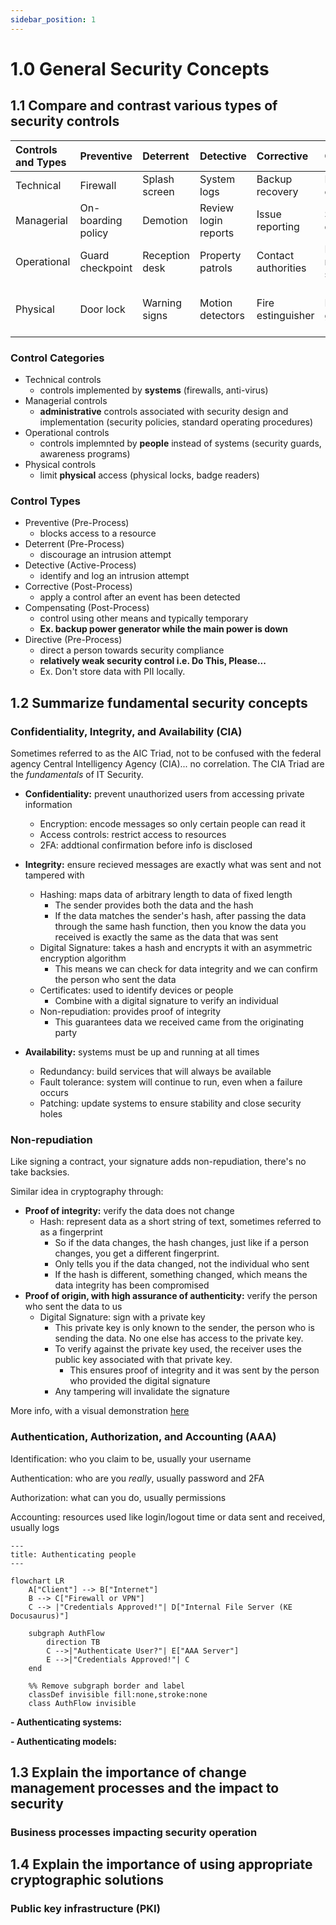 ```yaml
---
sidebar_position: 1
---
```


# 1.0 General Security Concepts

## 1.1 Compare and contrast various types of security controls

| Controls and Types | Preventive         | Deterrent      | Detective            | Corrective          | Compensating | Directive |
|:-------------------|:-------------------|:---------------|:---------------------|:--------------------|:-------------|:----------|
| Technical          | Firewall           | Splash screen  | System logs          | Backup recovery     | Block instead of patch | File storage policies |
| Managerial         | On-boarding policy | Demotion       | Review login reports | Issue reporting     | Separation of duties   | Compliance policies |
| Operational        | Guard checkpoint   | Reception desk | Property patrols     | Contact authorities | Require multiple security staff | Security policy training |
| Physical           | Door lock          | Warning signs  | Motion detectors     | Fire estinguisher   | Power generator | Sign: Authorized Personnel Only |

### Control Categories
- Technical controls
    - controls implemented by **systems** (firewalls, anti-virus)
- Managerial controls
    - **administrative** controls associated with security design and implementation (security policies, standard operating procedures)
- Operational controls
    - controls implemnted by **people** instead of systems (security guards, awareness programs)
- Physical controls
    - limit **physical** access (physical locks, badge readers)

### Control Types
- Preventive (Pre-Process)
    - blocks access to a resource
- Deterrent (Pre-Process)
    - discourage an intrusion attempt
- Detective (Active-Process)
    - identify and log an intrusion attempt
- Corrective (Post-Process)
    - apply a control after an event has been detected
- Compensating (Post-Process)
    - control using other means and typically temporary
    - **Ex. backup power generator while the main power is down**
- Directive (Pre-Process)
    - direct a person towards security compliance
    - **relatively weak security control i.e. Do This, Please...**
    - Ex. Don't store data with PII locally.

## 1.2 Summarize fundamental security concepts

### Confidentiality, Integrity, and Availability (CIA)
Sometimes referred to as the AIC Triad, not to be confused with the federal agency Central Intelligency Agency (CIA)... no correlation. The CIA Triad are the *fundamentals* of IT Security.

- **Confidentiality:** prevent unauthorized users from accessing private information
    - Encryption: encode messages so only certain people can read it
    - Access controls: restrict access to resources
    - 2FA: addtional confirmation before info is disclosed

- **Integrity:** ensure recieved messages are exactly what was sent and not tampered with
    - Hashing: maps data of arbitrary length to data of fixed length 
        - The sender provides both the data and the hash
        - If the data matches the sender's hash, after passing the data through the same hash function, then you know the data you received is exactly the same as the data that was sent
    - Digital Signature: takes a hash and encrypts it with an asymmetric encryption algorithm
        - This means we can check for data integrity and we can confirm the person who sent the data
    - Certificates: used to identify devices or people
        - Combine with a digital signature to verify an individual
    - Non-repudiation: provides proof of integrity
        - This guarantees data we received came from the originating party

- **Availability:** systems must be up and running at all times
    - Redundancy: build services that will always be available
    - Fault tolerance: system will continue to run, even when a failure occurs
    - Patching: update systems to ensure stability and close security holes

### Non-repudiation
Like signing a contract, your signature adds non-repudiation, there's no take backsies.

Similar idea in cryptography through:
- **Proof of integrity:** verify the data does not change
    - Hash: represent data as a short string of text, sometimes referred to as a fingerprint
        - So if the data changes, the hash changes, just like if a person changes, you get a different fingerprint.
        - Only tells you if the data changed, not the individual who sent
        - If the hash is different, something changed, which means the data integrity has been compromised
- **Proof of origin, with high assurance of authenticity:** verify the person who sent the data to us
    - Digital Signature: sign with a private key
        - This private key is only known to the sender, the person who is sending the data. No one else has access to the private key.
        - To verify against the private key used, the receiver uses the public key associated with that private key.
            - This ensures proof of integrity and it was sent by the person who provided the digital signature
        - Any tampering will invalidate the signature

More info, with a visual demonstration [here](https://www.youtube.com/watch?v=XxnCxPEllMg&list=PLG49S3nxzAnl4QDVqK-hOnoqcSKEIDDuv&index=4)

### Authentication, Authorization, and Accounting (AAA)
Identification: who you claim to be, usually your username

Authentication: who are you *really*, usually password and 2FA

Authorization: what can you do, usually permissions

Accounting: resources used like login/logout time or data sent and received, usually logs 

```mermaid
---
title: Authenticating people
---

flowchart LR
    A["Client"] --> B["Internet"]
    B --> C["Firewall or VPN"]
    C --> |"Credentials Approved!"| D["Internal File Server (KE Docusaurus)"]

    subgraph AuthFlow
        direction TB
        C -->|"Authenticate User?"| E["AAA Server"]
        E -->|"Credentials Approved!"| C
    end
    
    %% Remove subgraph border and label
    classDef invisible fill:none,stroke:none
    class AuthFlow invisible
```
**- Authenticating systems:**

**- Authenticating models:**

## 1.3 Explain the importance of change management processes and the impact to security

### Business processes impacting security operation

## 1.4 Explain the importance of using appropriate cryptographic solutions

### Public key infrastructure (PKI)